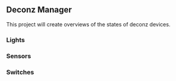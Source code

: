 ## Deconz Manager

This project will create overviews of the states of deconz devices.

### Lights

### Sensors

### Switches